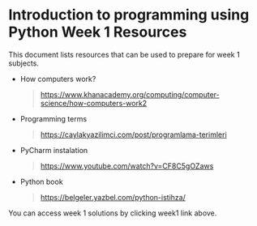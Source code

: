 # Introduction to programming using Python Week 1 Resources

This document lists resources that can be used to prepare for week 1 subjects.
- How computers work? 
  > https://www.khanacademy.org/computing/computer-science/how-computers-work2
- Programming terms
  > https://caylakyazilimci.com/post/programlama-terimleri
- PyCharm instalation
  > https://www.youtube.com/watch?v=CF8C5gOZaws
- Python book
  > https://belgeler.yazbel.com/python-istihza/
  
You can access week 1 solutions by clicking week1 link above.
